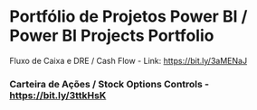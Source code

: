 # Portfólio de Projetos Power BI / Power BI Projects Portfolio

Fluxo de Caixa e DRE / Cash Flow - Link: https://bit.ly/3aMENaJ
### Carteira de Ações / Stock Options Controls - https://bit.ly/3ttkHsK
